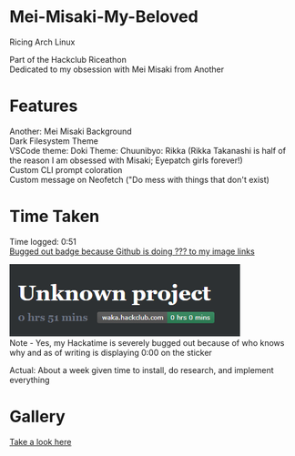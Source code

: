 # Mei-Misaki-My-Beloved
Ricing Arch Linux  

Part of the Hackclub Riceathon  
Dedicated to my obsession with Mei Misaki from Another  

# Features
Another: Mei Misaki Background  
Dark Filesystem Theme  
VSCode theme: Doki Theme: Chuunibyo: Rikka (Rikka Takanashi is half of the reason I am obsessed with Misaki; Eyepatch girls forever!)  
Custom CLI prompt coloration  
Custom message on Neofetch ("Do mess with things that don't exist)  

# Time Taken
Time logged: 0:51  
[Bugged out badge because Github is doing ??? to my image links](https://waka.hackclub.com/api/badge/U081686E34P/interval:today/project:-)  
  
![image](time.png)  
Note - Yes, my Hackatime is severely bugged out because of who knows why and as of writing is displaying 0:00 on the sticker  

Actual: About a week given time to install, do research, and implement everything  

# Gallery

[Take a look here](/gallery/)  
